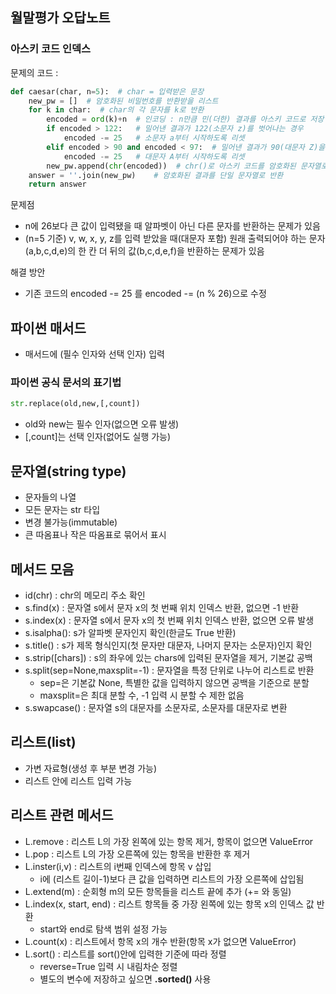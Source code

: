 ## 월말평가 오답노트

### 아스키 코드 인덱스

문제의 코드 :

```python
def caesar(char, n=5):  # char = 입력받은 문장
    new_pw = []  # 암호화된 비밀번호를 반환받을 리스트
    for k in char:  # char의 각 문자를 k로 반환
        encoded = ord(k)+n  # 인코딩 : n만큼 민(더한) 결과를 아스키 코드로 저장
        if encoded > 122:   # 밀어낸 결과가 122(소문자 z)를 벗어나는 경우
            encoded -= 25   # 소문자 a부터 시작하도록 리셋
        elif encoded > 90 and encoded < 97:  # 밀어낸 결과가 90(대문자 Z)을 벗어나는 경우
            encoded -= 25   # 대문자 A부터 시작하도록 리셋
        new_pw.append(chr(encoded))  # chr()로 아스키 코드를 암호화된 문자열로 반환
    answer = ''.join(new_pw)    # 암호화된 결과를 단일 문자열로 반환
    return answer
```

문제점

- n에 26보다 큰 값이 입력됐을 때 알파벳이 아닌 다른 문자를 반환하는 문제가 있음
- (n=5 기준) v, w, x, y, z를 입력 받았을 때(대문자 포함) 원래 출력되어야 하는 문자(a,b,c,d,e)의 한 칸 더 뒤의 값(b,c,d,e,f)을 반환하는 문제가 있음

해결 방안

- 기존 코드의 encoded -= 25 를 encoded -= (n % 26)으로 수정

## 파이썬 매서드

- 매서드에 (필수 인자와 선택 인자) 입력

### 파이썬 공식 문서의 표기법

```python
str.replace(old,new,[,count])
```

- old와 new는 필수 인자(없으면 오류 발생)
- [,count]는 선택 인자(없어도 실행 가능)

## 문자열(string type)

- 문자들의 나열
- 모든 문자는 str 타입
- 변경 불가능(immutable)
- 큰 따옴표나 작은 따옴표로 묶어서 표시

## 메서드 모음

- id(chr) : chr의 메모리 주소 확인
- s.find(x) : 문자열 s에서 문자 x의 첫 번째 위치 인덱스 반환, 없으면 -1 반환
- s.index(x) : 문자열 s에서 문자 x의 첫 번째 위치 인덱스 반환, 없으면 오류 발생
- s.isalpha(): s가 알파벳 문자인지 확인(한글도 True 반환)
- s.title() : s가 제목 형식인지(첫 문자만 대문자, 나머지 문자는 소문자)인지 확인
- s.strip([chars]) : s의 좌우에 있는 chars에 입력된 문자열을 제거, 기본값 공백
- s.split(sep=None,maxsplit=-1) : 문자열을 특정 단위로 나누어 리스트로 반환
  - sep=은 기본값 None, 특별한 값을 입력하지 않으면 공백을 기준으로 분할
  - maxsplit=은 최대 분할 수, -1 입력 시 분할 수 제한 없음
- s.swapcase() : 문자열 s의 대문자를 소문자로, 소문자를 대문자로 변환 

## 리스트(list)

- 가변 자료형(생성 후 부분 변경 가능)
- 리스트 안에 리스트 입력 가능

## 리스트 관련 메서드

- L.remove : 리스트 L의 가장 왼쪽에 있는 항목 제거, 항목이 없으면 ValueError
- L.pop : 리스트 L의 가장 오른쪽에 있는 항목을 반환한 후 제거
- L.inster(i,v) : 리스트의 i번째 인덱스에 항목 v 삽입
  - i에 (리스트 길이-1)보다 큰 값을 입력하면 리스트의 가장 오른쪽에 삽입됨
- L.extend(m) : 순회형 m의 모든 항목들을 리스트 끝에 추가 (+= 와 동일)
- L.index(x, start, end) : 리스트 항목들 중 가장 왼쪽에 있는 항목 x의 인덱스 값 반환
  - start와 end로 탐색 범위 설정 가능
- L.count(x) : 리스트에서 항목 x의 개수 반환(항목 x가 없으면 ValueError)
- L.sort() : 리스트를 sort()안에 입력한 기준에 따라 정렬
  - reverse=True 입력 시 내림차순 정렬
  - 별도의 변수에 저장하고 싶으면 **.sorted()** 사용